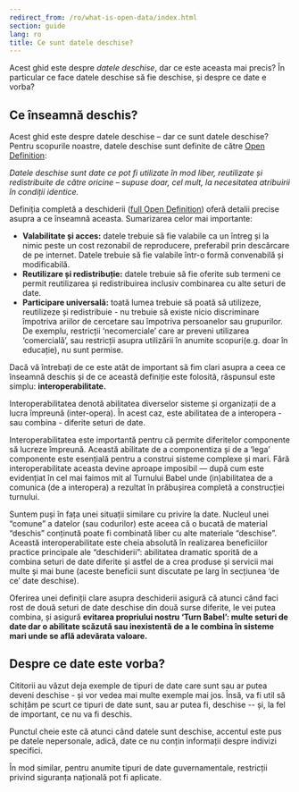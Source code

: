 ```yaml
---
redirect_from: /ro/what-is-open-data/index.html
section: guide
lang: ro
title: Ce sunt datele deschise?
---
```


Acest ghid este despre *datele deschise*, dar ce este aceasta mai precis? În particular ce face datele deschise să fie deschise, și despre ce date e vorba?

## Ce înseamnă deschis?

Acest ghid este despre datele deschise – dar ce sunt datele deschise? Pentru scopurile noastre, datele deschise sunt definite de către [Open Definition](http://opendefinition.org/):

*Datele deschise sunt date ce pot fi utilizate în mod liber, reutilizate și redistribuite de către oricine – supuse doar, cel mult, la necesitatea atribuirii în condiții identice.*

Definiția completă a deschiderii ([full Open Definition](http://opendefinition.org/okd/)) oferă detalii precise asupra a ce înseamnă aceasta. Sumarizarea celor mai importante:

-   **Valabilitate și acces:** datele trebuie să fie valabile ca un întreg și la nimic peste un cost rezonabil de reproducere, preferabil prin descărcare de pe internet. Datele trebuie să fie valabile într-o formă convenabilă și modificabilă.
-   **Reutilizare și redistribuție:** datele trebuie să fie oferite sub termeni ce permit reutilizarea și redistribuirea inclusiv combinarea cu alte seturi de date.
-   **Participare universală:** toată lumea trebuie să poată să utilizeze, reutilizeze și redistribuie - nu trebuie să existe nicio discriminare împotriva ariilor de cercetare sau împotriva persoanelor sau grupurilor. De exemplu, restricții ‘necomerciale’ care ar preveni utilizarea ‘comercială’, sau restricții asupra utilizării în anumite scopuri(e.g. doar în educație), nu sunt permise.

Dacă vă întrebați de ce este atât de important să fim clari asupra a ceea ce înseamnă deschis și de ce această definiție este folosită, răspunsul este simplu: **interoperabilitate.**

Interoperabilitatea denotă abilitatea diverselor sisteme și organizații de a lucra împreună (inter-opera). În acest caz, este abilitatea de a interopera - sau combina - diferite seturi de date.

Interoperabilitatea este importantă pentru că permite diferitelor componente să lucreze împreună. Această abilitate de a componentiza și de a ‘lega’ componente este esențială pentru a construi sisteme complexe și mari. Fără interoperabilitate aceasta devine aproape imposibil — după cum este evidențiat în cel mai faimos mit al Turnului Babel unde (in)abilitatea de a comunica (de a interopera) a rezultat în prăbușirea completă a construcției turnului.

Suntem puși în fața unei situații similare cu privire la date. Nucleul unei “comune” a datelor (sau codurilor) este aceea că o bucată de material “deschis” conținută poate fi combinată liber cu alte materiale “deschise”. Această interoperabilitate este cheia absolută în realizarea beneficiilor practice principale ale “deschiderii”: abilitatea dramatic sporită de a combina seturi de date diferite și astfel de a crea produse și servicii mai multe și mai bune (aceste beneficii sunt discutate pe larg în secțiunea ‘de ce’ date deschise).

Oferirea unei definiții clare asupra deschiderii asigură că atunci când faci rost de două seturi de date deschise din două surse diferite, le vei putea combina, și asigură **evitarea propriului nostru ‘Turn Babel’: multe seturi de date dar o abilitate scăzută sau inexistentă de a le combina în sisteme mari unde se află adevărata valoare.**

## Despre ce date este vorba?

Cititorii au văzut deja exemple de tipuri de date care sunt sau ar putea deveni deschise - și vor vedea mai multe exemple mai jos. Însă, va fi util să schițăm pe scurt ce tipuri de date sunt, sau ar putea fi, deschise -- și, la fel de important, ce nu va fi deschis.

Punctul cheie este că atunci când datele sunt deschise, accentul este pus pe datele nepersonale, adică, date ce nu conțin informații despre indivizi specifici.

În mod similar, pentru anumite tipuri de date guvernamentale, restricții privind siguranța națională pot fi aplicate.